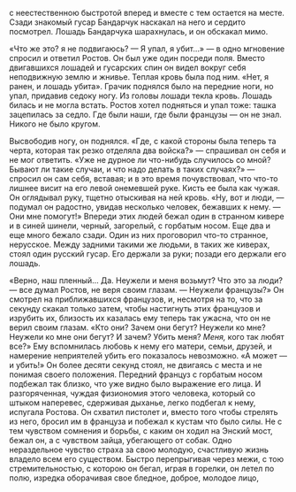 с неестественною быстротой вперед и вместе с тем остается на месте. Сзади знакомый гусар Бандарчук наскакал на него и сердито посмотрел. Лошадь Бандарчука шарахнулась, и он обскакал мимо.

«Что же это? я не подвигаюсь? — Я упал, я убит…» — в одно мгновение спросил и ответил Ростов. Он был уже один посреди поля. Вместо двигавшихся лошадей и гусарских спин он видел вокруг себя неподвижную землю и жнивье. Теплая кровь была под ним. «Нет, я ранен, и лошадь убита». Грачик поднялся было на передние ноги, но упал, придавив седоку ногу. Из головы лошади текла кровь. Лошадь билась и не могла встать. Ростов хотел подняться и упал тоже: ташка зацепилась за седло. Где были наши, где были французы — он не знал. Никого не было кругом.

Высвободив ногу, он поднялся. «Где, с какой стороны была теперь та черта, которая так резко отделяла два войска?» — спрашивал он себя и не мог ответить. «Уже не дурное ли что-нибудь случилось со мной? Бывают ли такие случаи, и что надо делать в таких случаях?» — спросил он сам себя, вставая; и в это время почувствовал, что что-то лишнее висит на его левой онемевшей руке. Кисть ее была как чужая. Он оглядывал руку, тщетно отыскивая на ней кровь. «Ну, вот и люди, — подумал он радостно, увидав несколько человек, бежавших к нему. — Они мне помогут!» Впереди этих людей бежал один в странном кивере и в синей шинели, черный, загорелый, с горбатым носом. Еще два и еще много бежало сзади. Один из них проговорил что-то странное, нерусское. Между задними такими же людьми, в таких же киверах, стоял один русский гусар. Его держали за руки; позади его держали его лошадь.

«Верно, наш пленный… Да. Неужели и меня возьмут? Что это за люди? — все думал Ростов, не веря своим глазам. — Неужели французы?» Он смотрел на приближавшихся французов, и, несмотря на то, что за секунду скакал только затем, чтобы настигнуть этих французов и изрубить их, близость их казалась ему теперь так ужасна, что он не верил своим глазам. «Кто они? Зачем они бегут? Неужели ко мне? Неужели ко мне они бегут? И зачем? Убить меня? *Меня,* кого так любят все?» Ему вспомнилась любовь к нему его матери, семьи, друзей, и намерение неприятелей убить его показалось невозможно. «А может — и убить!» Он более десяти секунд стоял, не двигаясь с места и не понимая своего положения. Передний француз с горбатым носом подбежал так близко, что уже видно было выражение его лица. И разгоряченная, чуждая физиономия этого человека, который со штыком наперевес, сдерживая дыханье, легко подбегал к нему, испугала Ростова. Он схватил пистолет и, вместо того чтобы стрелять из него, бросил им в француза и побежал к кустам что было силы. Не с тем чувством сомнения и борьбы, с каким он ходил на Энский мост, бежал он, а с чувством зайца, убегающего от собак. Одно нераздельное чувство страха за свою молодую, счастливую жизнь владело всем его существом. Быстро перепрыгивая через межи, с тою стремительностью, с которою он бегал, играя в горелки, он летел по полю, изредка оборачивая свое бледное, доброе, молодое лицо,

